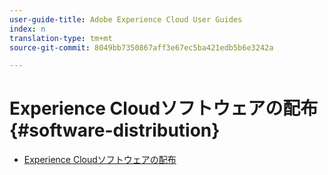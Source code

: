 ```yaml
---
user-guide-title: Adobe Experience Cloud User Guides
index: n
translation-type: tm+mt
source-git-commit: 8049bb7350867aff3e67ec5ba421edb5b6e3242a

---
```



# Experience Cloudソフトウェアの配布 {#software-distribution}

+ [Experience Cloudソフトウェアの配布](home.md)
